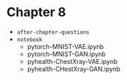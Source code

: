 # Chapter 8

- `after-chapter-questions`
- `notebook`
    - pytorch-MNIST-VAE.ipynb
    - pytorch-MNIST-GAN.ipynb
    - pyhealth-ChestXray-VAE.ipynb
    - pyhealth-CHestXray-GAN.ipynb

